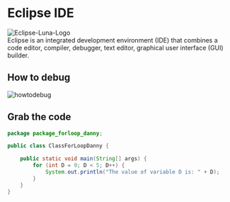 # Eclipse IDE
![Eclipse-Luna-Logo](https://github.com/danielurra/eclipse/assets/51704179/9f79c836-ae79-4770-a5fe-96c34984efba)</br>
Eclipse is an integrated development environment (IDE) that combines a code editor, compiler, debugger, text editor, graphical user interface (GUI) builder.
## How to debug
![howtodebug](https://github.com/danielurra/eclipse/assets/51704179/4acbd09c-0fb1-4a39-9a6a-af3ba4cfb896)</br>
## Grab the code
```java
package package_forloop_danny;

public class ClassForLoopDanny {

	public static void main(String[] args) {
		for (int D = 0; D < 5; D++) {
			System.out.println("The value of variable D is: " + D);
		}
	}
}
```
